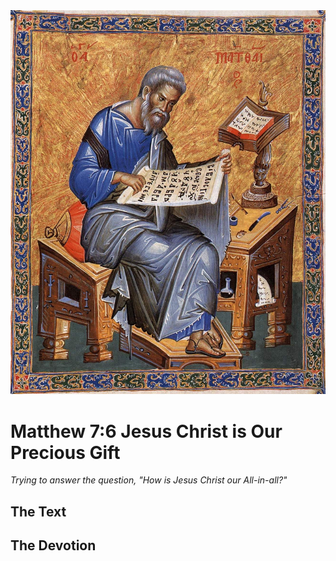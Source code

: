 <img class="intro-right" src="art-matthew.jpg">

# Matthew 7:6 Jesus Christ is Our Precious Gift

*Trying to answer the question, "How is Jesus Christ our All-in-all?"*

## The Text

## The Devotion